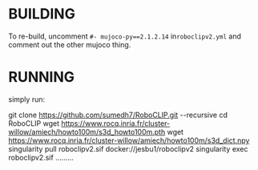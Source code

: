 # BUILDING
To re-build, uncomment `#- mujoco-py==2.1.2.14` in`roboclipv2.yml` and comment out the other mujoco thing.
# RUNNING
simply run:

git clone https://github.com/sumedh7/RoboCLIP.git --recursive
cd RoboCLIP
wget https://www.rocq.inria.fr/cluster-willow/amiech/howto100m/s3d_howto100m.pth
wget https://www.rocq.inria.fr/cluster-willow/amiech/howto100m/s3d_dict.npy
singularity pull roboclipv2.sif docker://jesbu1/roboclipv2
singularity exec roboclipv2.sif .........